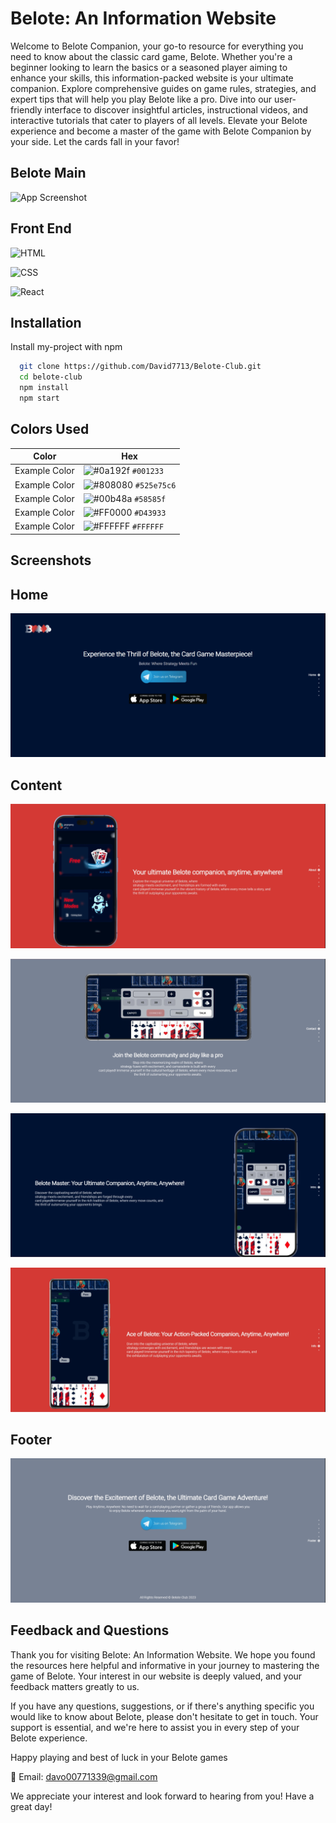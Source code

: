 
# Belote: An Information Website

Welcome to Belote Companion, your go-to resource for everything you need to know about the classic card game, Belote. Whether you're a beginner looking to learn the basics or a seasoned player aiming to enhance your skills, this information-packed website is your ultimate companion. Explore comprehensive guides on game rules, strategies, and expert tips that will help you play Belote like a pro. Dive into our user-friendly interface to discover insightful articles, instructional videos, and interactive tutorials that cater to players of all levels. Elevate your Belote experience and become a master of the game with Belote Companion by your side. Let the cards fall in your favor!



   ## Belote Main
![App Screenshot](https://github.com/David7713/Belote-Club/blob/main/src/Screenshots/Main.png?raw=true)


## Front End



![HTML](https://img.shields.io/badge/-HTML-orange?logo=html5&logoColor=white)

![CSS](https://img.shields.io/badge/-CSS-blue?logo=css3&logoColor=white)

![React](https://img.shields.io/badge/-React-blue?logo=react&logoColor=white)


## Installation

Install my-project with npm

```bash
  git clone https://github.com/David7713/Belote-Club.git
  cd belote-club
  npm install
  npm start

```
    
## Colors Used

| Color         | Hex                                                                |
| ------------- | ------------------------------------------------------------------ |
| Example Color | ![#0a192f](https://via.placeholder.com/10/001233?text=+) `#001233` |
| Example Color | ![#808080](https://via.placeholder.com/10/525e75c6.?text=+) `#525e75c6` |
| Example Color | ![#00b48a](https://via.placeholder.com/10/58585f?text=+) `#58585f` |
| Example Color | ![#FF0000](https://via.placeholder.com/10/D43933?text=+) `#D43933` |
| Example Color | ![#FFFFFF](https://via.placeholder.com/10/FFFFFF?text=+) `#FFFFFF` |


## Screenshots
   ## Home
![App Screenshot](https://github.com/David7713/Belote-Club/blob/main/src/Screenshots/Home.png?raw=true)

   ## Content 
![App Screenshot](https://github.com/David7713/Belote-Club/blob/main/src/Screenshots/Content1.png?raw=true)

![App Screenshot](https://github.com/David7713/Belote-Club/blob/main/src/Screenshots/Content2.png?raw=true)

![App Screenshot](https://github.com/David7713/Belote-Club/blob/main/src/Screenshots/Content3.png?raw=true)

![App Screenshot](https://github.com/David7713/Belote-Club/blob/main/src/Screenshots/Content4.png?raw=true)

   ## Footer
![App Screenshot](https://github.com/David7713/Belote-Club/blob/main/src/Screenshots/Footer.png?raw=true)

  




## Feedback and Questions
Thank you for visiting Belote: An Information Website. We hope you found the resources here helpful and informative in your journey to mastering the game of Belote. Your interest in our website is deeply valued, and your feedback matters greatly to us.

If you have any questions, suggestions, or if there's anything specific you would like to know about Belote, please don't hesitate to get in touch. Your support is essential, and we're here to assist you in every step of your Belote experience.

Happy playing and best of luck in your Belote games 

📧 Email: davo00771339@gmail.com

We appreciate your interest and look forward to hearing from you! Have a great day!

